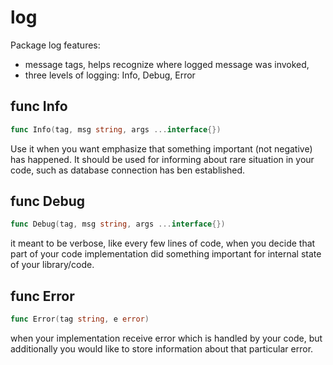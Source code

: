 # log

Package log features:
 - message tags, helps recognize where logged message was invoked, 
 - three levels of logging: Info, Debug, Error
   
          
 ## func Info
 ``` go
 func Info(tag, msg string, args ...interface{}) 
 ```
 Use it when you want emphasize that something important (not negative) 
 has happened. It should be used for informing about rare situation in 
 your code, such as database connection has ben established.
 
 ## func Debug
 ``` go
 func Debug(tag, msg string, args ...interface{}) 
 ```
 it meant to be verbose, like every few lines of code, when 
 you decide that part of your code implementation did something 
 important for internal state of your library/code.
 
 ## func Error
 ``` go
 func Error(tag string, e error) 
 ```
 when your implementation receive error which is handled by
 your code, but additionally you would like to store information about
 that particular error.